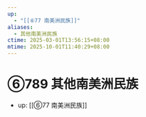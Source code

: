 ```yaml
---
up:
  - "[[⑥77 南美洲民族]]"
aliases:
  - 其他南美洲民族
ctime: 2025-03-01T13:56:15+08:00
mtime: 2025-10-01T11:40:29+08:00
---
```


# ⑥789 其他南美洲民族

- up: [[⑥77 南美洲民族]]
